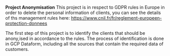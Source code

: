 **Project Anonymisation**
This project is in respect to GDPR rules in Europe in order to delete the personal information of clients, you can see the details of ths management rules here: https://www.cnil.fr/fr/reglement-europeen-protection-donnees

The first step of this project is to identify the clients that should be anony,ised in accordance to the rules.
The process of identification is done in GCP Dataform, including all the sources that contain the required data of customers.
